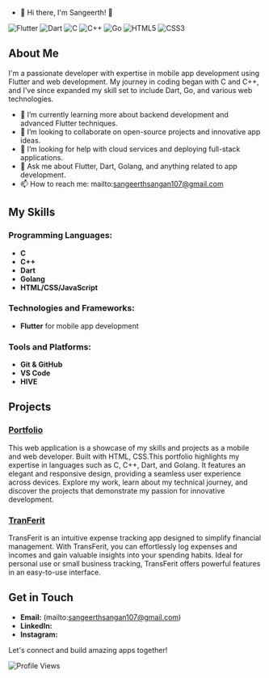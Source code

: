 - 👋 Hi there, I'm Sangeerth! 👋

![Flutter](https://img.shields.io/badge/Flutter-02569B?style=for-the-badge&logo=flutter&logoColor=white)
![Dart](https://img.shields.io/badge/Dart-0175C2?style=for-the-badge&logo=dart&logoColor=white)
![C](https://img.shields.io/badge/C-00599C?style=for-the-badge&logo=c&logoColor=white)
![C++](https://img.shields.io/badge/C++-00599C?style=for-the-badge&logo=c%2B%2B&logoColor=white)
![Go](https://img.shields.io/badge/Go-00ADD8?style=for-the-badge&logo=go&logoColor=white)
![HTML5](https://img.shields.io/badge/HTML5-E34F26?style=for-the-badge&logo=html5&logoColor=white)
![CSS3](https://img.shields.io/badge/CSS3-1572B6?style=for-the-badge&logo=css3&logoColor=white)

## About Me

I'm a passionate developer with expertise in mobile app development using Flutter and web development. My journey in coding began with C and C++, and I've since expanded my skill set to include Dart, Go, and various web technologies. 

- 🌱 I’m currently learning more about backend development and advanced Flutter techniques.
- 👯 I’m looking to collaborate on open-source projects and innovative app ideas.
- 🤔 I’m looking for help with cloud services and deploying full-stack applications.
- 💬 Ask me about Flutter, Dart, Golang, and anything related to app development.
- 📫 How to reach me: mailto:sangeerthsangan107@gmail.com

## My Skills

### Programming Languages:
- **C**
- **C++**
- **Dart**
- **Golang**
- **HTML/CSS/JavaScript**

### Technologies and Frameworks:
- **Flutter** for mobile app development

### Tools and Platforms:
- **Git & GitHub**
- **VS Code**
- **HIVE**
## Projects

### [Portfolio](https://github.com/sangan007/sangeerth.git)
This web application is a showcase of my skills and projects as a mobile and web developer. Built with HTML, CSS.This portfolio highlights my expertise in languages such as C, C++, Dart, and Golang. It features an elegant and responsive design, providing a seamless user experience across devices. Explore my work, learn about my technical journey, and discover the projects that demonstrate my passion for innovative development.

### [TranFerit](https://github.com/sangan007/TransFerit-.git)
TransFerit is an intuitive expense tracking app designed to simplify financial management. With TransFerit, you can effortlessly log expenses and incomes and gain valuable insights into your spending habits. Ideal for personal use or small business tracking, TransFerit offers powerful features in an easy-to-use interface. 

## Get in Touch

- **Email:** (mailto:sangeerthsangan107@gmail.com)
- **LinkedIn:** 
- **Instagram:** 

Let's connect and build amazing apps together!

![Profile Views](https://komarev.com/ghpvc/?username=yourusername&color=green)
